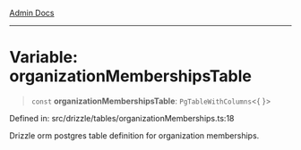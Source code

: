 [Admin Docs](/)

***

# Variable: organizationMembershipsTable

> `const` **organizationMembershipsTable**: `PgTableWithColumns`\<\{ \}\>

Defined in: src/drizzle/tables/organizationMemberships.ts:18

Drizzle orm postgres table definition for organization memberships.
